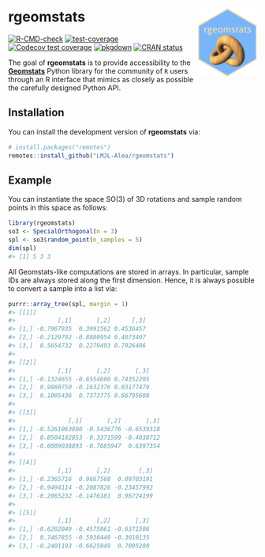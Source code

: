 
<!-- README.md is generated from README.Rmd. Please edit that file -->

# rgeomstats <a href="https://lmjl-alea.github.io/rgeomstats/"><img src="man/figures/logo.png" align="right" height="138" /></a>

<!-- badges: start -->

[![R-CMD-check](https://github.com/LMJL-Alea/rgeomstats/actions/workflows/R-CMD-check.yaml/badge.svg)](https://github.com/LMJL-Alea/rgeomstats/actions/workflows/R-CMD-check.yaml)
[![test-coverage](https://github.com/LMJL-Alea/rgeomstats/workflows/test-coverage/badge.svg)](https://github.com/LMJL-Alea/rgeomstats/actions)
[![Codecov test
coverage](https://codecov.io/gh/LMJL-Alea/rgeomstats/graph/badge.svg)](https://app.codecov.io/gh/LMJL-Alea/rgeomstats)
[![pkgdown](https://github.com/LMJL-Alea/rgeomstats/workflows/pkgdown/badge.svg)](https://github.com/LMJL-Alea/rgeomstats/actions)
[![CRAN
status](https://www.r-pkg.org/badges/version/rgeomstats)](https://CRAN.R-project.org/package=rgeomstats)
<!-- badges: end -->

The goal of **rgeomstats** is to provide accessibility to the
[**Geomstats**](https://geomstats.github.io) Python library for the
community of `R` users through an R interface that mimics as closely as
possible the carefully designed Python API.

## Installation

You can install the development version of **rgeomstats** via:

``` r
# install.packages("remotes")
remotes::install_github("LMJL-Alea/rgeomstats")
```

## Example

You can instantiate the space $\mathrm{SO}(3)$ of 3D rotations and
sample random points in this space as follows:

``` r
library(rgeomstats)
so3 <- SpecialOrthogonal(n = 3)
spl <- so3$random_point(n_samples = 5)
dim(spl)
#> [1] 5 3 3
```

All Geomstats-like computations are stored in arrays. In particular,
sample IDs are always stored along the first dimension. Hence, it is
always possible to convert a sample into a list via:

``` r
purrr::array_tree(spl, margin = 1)
#> [[1]]
#>            [,1]       [,2]      [,3]
#> [1,] -0.7967935  0.3991562 0.4536457
#> [2,] -0.2129792 -0.8880954 0.4073407
#> [3,]  0.5654732  0.2279493 0.7926406
#> 
#> [[2]]
#>            [,1]       [,2]       [,3]
#> [1,] -0.1324655 -0.6554600 0.74352205
#> [2,]  0.9860750 -0.1632376 0.03177479
#> [3,]  0.1005436  0.7373775 0.66795608
#> 
#> [[3]]
#>               [,1]       [,2]       [,3]
#> [1,] -0.5261063800 -0.5436776 -0.6539318
#> [2,]  0.8504182853 -0.3371599 -0.4038712
#> [3,] -0.0009038893 -0.7685947  0.6397354
#> 
#> [[4]]
#>            [,1]       [,2]        [,3]
#> [1,] -0.2365716  0.9667568  0.09703191
#> [2,] -0.9494114 -0.2087826 -0.23457992
#> [3,] -0.2065232 -0.1476181  0.96724199
#> 
#> [[5]]
#>            [,1]       [,2]       [,3]
#> [1,] -0.6202049 -0.4575861 -0.6371506
#> [2,]  0.7467855 -0.5930449 -0.3010135
#> [3,] -0.2401193 -0.6625049  0.7095280
```
